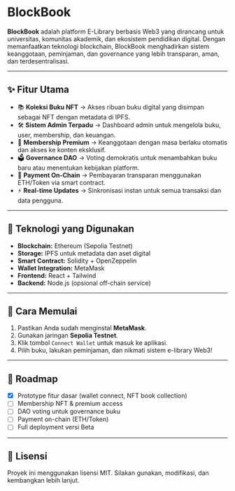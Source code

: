# BlockBook

**BlockBook** adalah platform E-Library berbasis Web3 yang dirancang untuk universitas, komunitas akademik, dan ekosistem pendidikan digital. Dengan memanfaatkan teknologi blockchain, BlockBook menghadirkan sistem keanggotaan, peminjaman, dan governance yang lebih transparan, aman, dan terdesentralisasi.  

---

## ✨ Fitur Utama
- 📚 **Koleksi Buku NFT** → Akses ribuan buku digital yang disimpan sebagai NFT dengan metadata di IPFS.  
- 🛠️ **Sistem Admin Terpadu** → Dashboard admin untuk mengelola buku, user, membership, dan keuangan.  
- 👑 **Membership Premium** → Keanggotaan dengan masa berlaku otomatis dan akses ke konten eksklusif.  
- 🗳️ **Governance DAO** → Voting demokratis untuk menambahkan buku baru atau menentukan kebijakan platform.  
- 💸 **Payment On-Chain** → Pembayaran transparan menggunakan ETH/Token via smart contract.  
- ⚡ **Real-time Updates** → Sinkronisasi instan untuk semua transaksi dan data pengguna.  

---

## 🚀 Teknologi yang Digunakan
- **Blockchain:** Ethereum (Sepolia Testnet)  
- **Storage:** IPFS untuk metadata dan aset digital  
- **Smart Contract:** Solidity + OpenZeppelin  
- **Wallet Integration:** MetaMask  
- **Frontend:** React + Tailwind  
- **Backend:** Node.js (opsional off-chain service)  

---

## 📖 Cara Memulai
1. Pastikan Anda sudah menginstal **MetaMask**.  
2. Gunakan jaringan **Sepolia Testnet**.  
3. Klik tombol `Connect Wallet` untuk masuk ke aplikasi.  
4. Pilih buku, lakukan peminjaman, dan nikmati sistem e-library Web3!  

---

## 🧩 Roadmap
- [x] Prototype fitur dasar (wallet connect, NFT book collection)  
- [ ] Membership NFT & premium access  
- [ ] DAO voting untuk governance buku  
- [ ] Payment on-chain (ETH/Token)  
- [ ] Full deployment versi Beta  

---

## 📜 Lisensi
Proyek ini menggunakan lisensi MIT. Silakan gunakan, modifikasi, dan kembangkan lebih lanjut.  
